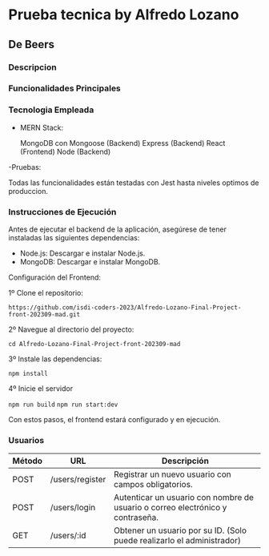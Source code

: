 # Prueba tecnica by Alfredo Lozano

## De Beers

### Descripcion

### Funcionalidades Principales

### Tecnologia Empleada

- MERN Stack:

  MongoDB con Mongoose (Backend)
  Express (Backend)
  React (Frontend)
  Node (Backend)

-Pruebas:

Todas las funcionalidades están testadas con Jest hasta niveles optimos de produccion.

### Instrucciones de Ejecución

Antes de ejecutar el backend de la aplicación, asegúrese de tener instaladas las siguientes dependencias:

- Node.js: Descargar e instalar Node.js.
- MongoDB: Descargar e instalar MongoDB.

Configuración del Frontend:

1º Clone el repositorio:

`https://github.com/isdi-coders-2023/Alfredo-Lozano-Final-Project-front-202309-mad.git`

2º Navegue al directorio del proyecto:

`cd Alfredo-Lozano-Final-Project-front-202309-mad`

3º Instale las dependencias:

`npm install`

4º Inicie el servidor

`npm run build`
`npm run start:dev`

Con estos pasos, el frontend estará configurado y en ejecución.

### Usuarios

| Método | URL             | Descripción                                                                    |
| ------ | --------------- | ------------------------------------------------------------------------------ |
| POST   | /users/register | Registrar un nuevo usuario con campos obligatorios.                            |
| POST   | /users/login    | Autenticar un usuario con nombre de usuario o correo electrónico y contraseña. |
| GET    | /users/:id      | Obtener un usuario por su ID. (Solo puede realizarlo el administrador)         |
